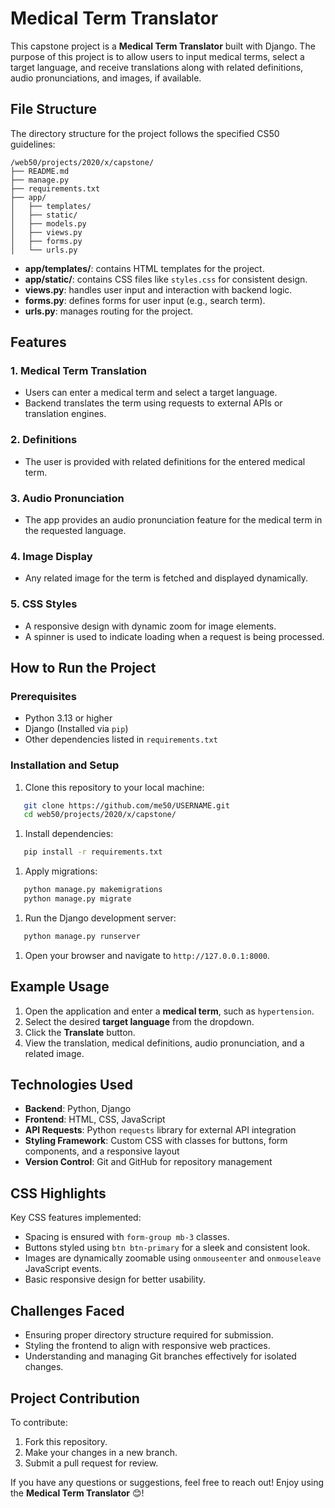 # Medical Term Translator
This capstone project is a **Medical Term Translator** built with Django. The purpose of this project is to allow users to input medical terms, select a target language, and receive translations along with related definitions, audio pronunciations, and images, if available.
## File Structure
The directory structure for the project follows the specified CS50 guidelines:
``` plaintext
/web50/projects/2020/x/capstone/
├── README.md
├── manage.py
├── requirements.txt
├── app/
│   ├── templates/
│   ├── static/
│   ├── models.py
│   ├── views.py
│   ├── forms.py
│   └── urls.py
```
- **app/templates/**: contains HTML templates for the project.
- **app/static/**: contains CSS files like `styles.css` for consistent design.
- **views.py**: handles user input and interaction with backend logic.
- **forms.py**: defines forms for user input (e.g., search term).
- **urls.py**: manages routing for the project.

## Features
### 1. **Medical Term Translation**
- Users can enter a medical term and select a target language.
- Backend translates the term using requests to external APIs or translation engines.

### 2. **Definitions**
- The user is provided with related definitions for the entered medical term.

### 3. **Audio Pronunciation**
- The app provides an audio pronunciation feature for the medical term in the requested language.

### 4. **Image Display**
- Any related image for the term is fetched and displayed dynamically.

### 5. **CSS Styles**
- A responsive design with dynamic zoom for image elements.
- A spinner is used to indicate loading when a request is being processed.

## How to Run the Project
### Prerequisites
- Python 3.13 or higher
- Django (Installed via `pip`)
- Other dependencies listed in `requirements.txt`

### Installation and Setup
1. Clone this repository to your local machine:
``` bash
   git clone https://github.com/me50/USERNAME.git
   cd web50/projects/2020/x/capstone/
```
1. Install dependencies:
``` bash
   pip install -r requirements.txt
```
1. Apply migrations:
``` bash
   python manage.py makemigrations
   python manage.py migrate
```
1. Run the Django development server:
``` bash
   python manage.py runserver
```
1. Open your browser and navigate to `http://127.0.0.1:8000`.

## Example Usage
1. Open the application and enter a **medical term**, such as `hypertension`.
2. Select the desired **target language** from the dropdown.
3. Click the **Translate** button.
4. View the translation, medical definitions, audio pronunciation, and a related image.

## Technologies Used
- **Backend**: Python, Django
- **Frontend**: HTML, CSS, JavaScript
- **API Requests**: Python `requests` library for external API integration
- **Styling Framework**: Custom CSS with classes for buttons, form components, and a responsive layout
- **Version Control**: Git and GitHub for repository management

## CSS Highlights
Key CSS features implemented:
- Spacing is ensured with `form-group mb-3` classes.
- Buttons styled using `btn btn-primary` for a sleek and consistent look.
- Images are dynamically zoomable using `onmouseenter` and `onmouseleave` JavaScript events.
- Basic responsive design for better usability.

## Challenges Faced
- Ensuring proper directory structure required for submission.
- Styling the frontend to align with responsive web practices.
- Understanding and managing Git branches effectively for isolated changes.

## Project Contribution
To contribute:
1. Fork this repository.
2. Make your changes in a new branch.
3. Submit a pull request for review.

If you have any questions or suggestions, feel free to reach out!
Enjoy using the **Medical Term Translator** 😊!
